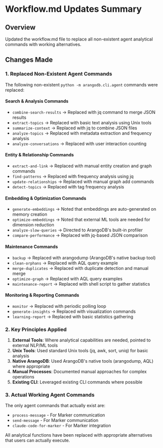 # Workflow.md Updates Summary

## Overview
Updated the workflow.md file to replace all non-existent agent analytical commands with working alternatives.

## Changes Made

### 1. Replaced Non-Existent Agent Commands
The following non-existent `python -m arangodb.cli.agent` commands were replaced:

#### Search & Analysis Commands
- `combine-search-results` → Replaced with jq command to merge JSON results
- `extract-topics` → Replaced with basic text analysis using Unix tools
- `summarize-context` → Replaced with jq to combine JSON files
- `analyze-topics` → Replaced with metadata extraction and frequency analysis
- `analyze-conversations` → Replaced with user interaction counting

#### Entity & Relationship Commands  
- `extract-and-link` → Replaced with manual entity creation and graph commands
- `find-patterns` → Replaced with frequency analysis using jq
- `update-relationships` → Replaced with manual graph add commands
- `detect-topics` → Replaced with tag frequency analysis

#### Embedding & Optimization Commands
- `generate-embeddings` → Noted that embeddings are auto-generated on memory creation
- `optimize-embeddings` → Noted that external ML tools are needed for dimension reduction
- `analyze-slow-queries` → Directed to ArangoDB's built-in profiler
- `compare-performance` → Replaced with jq-based JSON comparison

#### Maintenance Commands
- `backup` → Replaced with arangodump (ArangoDB's native backup tool)
- `clean-orphans` → Replaced with AQL query example
- `merge-duplicates` → Replaced with duplicate detection and manual merge
- `optimize-graph` → Replaced with AQL query examples
- `maintenance-report` → Replaced with shell script to gather statistics

#### Monitoring & Reporting Commands
- `monitor` → Replaced with periodic polling loop
- `generate-insights` → Replaced with visualization commands
- `learning-report` → Replaced with basic statistics gathering

### 2. Key Principles Applied

1. **External Tools**: Where analytical capabilities are needed, pointed to external NLP/ML tools
2. **Unix Tools**: Used standard Unix tools (jq, awk, sort, uniq) for basic analysis
3. **Native ArangoDB**: Used ArangoDB's native tools (arangodump, AQL) where appropriate
4. **Manual Processes**: Documented manual approaches for complex operations
5. **Existing CLI**: Leveraged existing CLI commands where possible

### 3. Actual Working Agent Commands
The only agent commands that actually exist are:
- `process-message` - For Marker communication
- `send-message` - For Marker communication  
- `claude-code-for-marker` - For Marker integration

All analytical functions have been replaced with appropriate alternatives that users can actually execute.